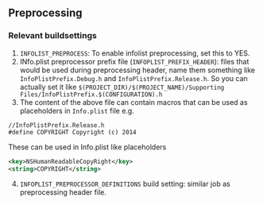 
## Preprocessing


### Relevant buildsettings

1. `INFOLIST_PREPROCESS`: To enable infolist preprocessing, set this to YES.
2. INfo.plist preprocessor prefix file (`INFOPLIST_PREFIX_HEADER`): files that would be used during preprocessing header, name them something like `InfoPlistPrefix.Debug.h` and `InfoPlistPrefix.Release.h`. So you can actually set it like `$(PROJECT_DIR)/$(PROJECT_NAME)/Supporting Files/InfoPlistPrefix.$(CONFIGURATION).h`
3. The content of the above file can contain macros that can be used as placeholders in `Info.plist` file e.g.
```
//InfoPlistPrefix.Release.h
#define COPYRIGHT Copyright (c) 2014
```
These can be used in Info.plist like placeholders
```xml
<key>NSHumanReadableCopyRight</key>
<string>COPYRIGHT</string>
```
4. `INFOPLIST_PREPROCESSOR_DEFINITIONS` build setting: similar job as preprocessing header file.

